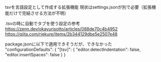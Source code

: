 tsvを言語設定として作成する拡張機能
現状はsettings.jsonが別で必要（拡張機能だけで完結させる方法が不明）

.tsvの時に自動でタブを使う設定の参考
https://zenn.dev/okayurisotto/articles/088de70c4b4952
https://qiita.com/riekure/items/2b344129dbe5e2507e48

package.jsonに以下で適用できそうだが、できなかった
"configurationDefaults": {
      "[tsv]": {
        "editor.detectIndentation": false,
        "editor.insertSpaces": false
      }
    }